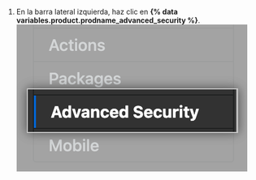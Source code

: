 1. En la barra lateral izquierda, haz clic en **{% data variables.product.prodname_advanced_security %}**. ![Barra lateral de seguridad avanzada](/assets/images/enterprise/management-console/sidebar-advanced-security.png)
